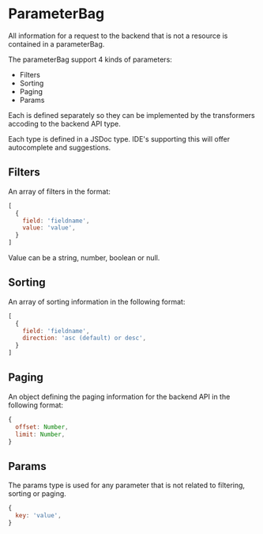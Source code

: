 # ParameterBag
All information for a request to the backend that is not a resource is contained in a parameterBag.

The parameterBag support 4 kinds of parameters:
* Filters
* Sorting
* Paging
* Params

Each is defined separately so they can be implemented by the transformers accoding to the backend API type.

Each type is defined in a JSDoc type. IDE's supporting this will offer autocomplete and suggestions.

## Filters
An array of filters in the format:

```javascript
[
  {
    field: 'fieldname',
    value: 'value',
  }
]
```

Value can be a string, number, boolean or null.

## Sorting
An array of sorting information in the following format:

```javascript
[
  {
    field: 'fieldname',
    direction: 'asc (default) or desc',
  }
]
```

## Paging
An object defining the paging information for the backend API in the following format:

```javascript
{
  offset: Number,
  limit: Number,
}
```

## Params
The params type is used for any parameter that is not related to filtering, sorting or paging.

```javascript
{
  key: 'value',
}
```
